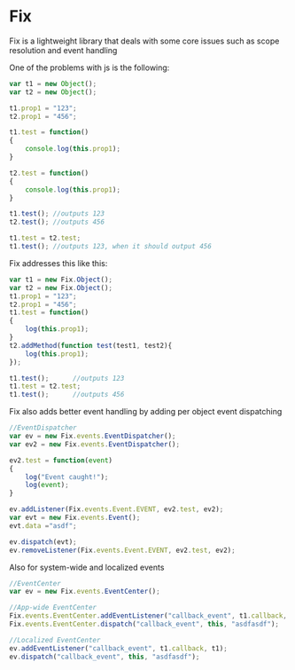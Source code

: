 Fix
===

Fix is a lightweight library that deals with some core issues such as scope resolution and event handling

One of the problems with js is the following:

```javascript
var t1 = new Object();
var t2 = new Object();

t1.prop1 = "123";
t2.prop1 = "456";

t1.test = function()
{
	console.log(this.prop1);
}

t2.test = function()
{
	console.log(this.prop1);
}

t1.test(); //outputs 123
t2.test(); //outputs 456

t1.test = t2.test;
t1.test(); //outputs 123, when it should output 456
```

Fix addresses this like this:
```javascript
var t1 = new Fix.Object();
var t2 = new Fix.Object();
t1.prop1 = "123";
t2.prop1 = "456";
t1.test = function()
{
	log(this.prop1);
}
t2.addMethod(function test(test1, test2){
	log(this.prop1);
});

t1.test();		//outputs 123
t1.test = t2.test;
t1.test();		//outputs 456
```

Fix also adds better event handling by adding per object event dispatching
```javascript
//EventDispatcher
var ev = new Fix.events.EventDispatcher();
var ev2 = new Fix.events.EventDispatcher();

ev2.test = function(event)
{
	log("Event caught!");
	log(event);
}

ev.addListener(Fix.events.Event.EVENT, ev2.test, ev2);
var evt = new Fix.events.Event();
evt.data ="asdf";

ev.dispatch(evt);
ev.removeListener(Fix.events.Event.EVENT, ev2.test, ev2);
```

Also for system-wide and localized events
```javascript
//EventCenter
var ev = new Fix.events.EventCenter();

//App-wide EventCenter
Fix.events.EventCenter.addEventListener("callback_event", t1.callback, t1);
Fix.events.EventCenter.dispatch("callback_event", this, "asdfasdf");

//Localized EventCenter
ev.addEventListener("callback_event", t1.callback, t1);
ev.dispatch("callback_event", this, "asdfasdf");
```